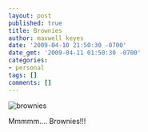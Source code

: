 ```yaml
---
layout: post
published: true
title: Brownies
author: maxwell keyes
date: '2009-04-10 21:50:30 -0700'
date_gmt: '2009-04-11 01:50:30 -0700'
categories:
- personal
tags: []
comments: []
---
```


![brownies](./brownies-1024x812.jpg "brownies")

Mmmmm.... Brownies!!!

